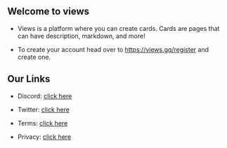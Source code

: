## Welcome to views

- Views is a platform where you can create cards. Cards are pages that can have description, markdown, and more!

- To create your account head over to https://views.gq/register and create one.

## Our Links

- Discord: [click here](https://discord.gg/wS3gyq736r)

- Twitter: [click here](https://twitter.com/views_tweets)

- Terms: [click here](https://views.gq/terms)

- Privacy: [click here](https://views.gq/privacy)

